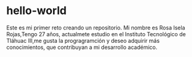 # hello-world
Este es mi primer reto creando un repositorio.
Mi nombre es Rosa Isela Rojas,Tengo 27 años, actualmete estudio en el Instituto Tecnológico de Tláhuac III,me gusta la progragramción y deseo adquirir más conocimientos, que contribuyan a mi desarrollo académico.
